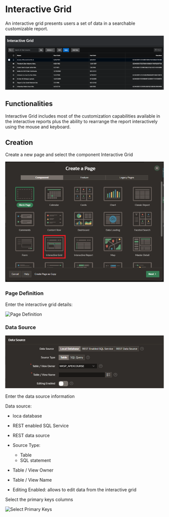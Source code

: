 # Interactive Grid

An interactive grid presents users a set of data in a searchable customizable report.

![Interactive Report](images/interactive_grid_example.png)

## Functionalities

Interactive Grid includes most of the customization capabilities available in the interactive reports plus the ability to rearrange the report interactively using the mouse and keyboard.

## Creation

Create a new page and select the component Interactive Grid

![Interactive Report](images/interactive_grid_1.png)

### Page Definition

Enter the interactive grid details:

![Page Definition](images/interactive_report_definition.png)

### Data Source

![Source](images/interactive_grid_source.png)

Enter the data source information

Data source:

- loca database
- REST enabled SQL Service
- REST data source

- Source Type:

  - Table
  - SQL statement

- Table / View Owner
- Table / View Name
- Editing Enabled: allows to edit data from the interactive grid

Select the primary keys columns

![Select Primary Keys](images/interactive_report_pks.png)
